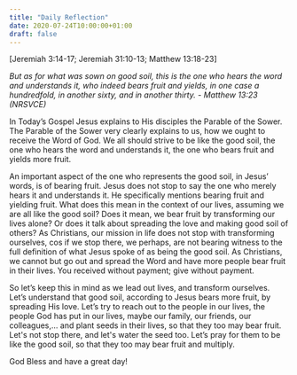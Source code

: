 ```yaml
---
title: "Daily Reflection"
date: 2020-07-24T10:00:00+01:00
draft: false
---
```


[Jeremiah 3:14-17; Jeremiah 31:10-13; Matthew 13:18-23]

_But as for what was sown on good soil, this is the one who hears the word and understands it, who indeed bears fruit and yields, in one case a hundredfold, in another sixty, and in another thirty. - Matthew 13:23 (NRSVCE)_

In Today’s Gospel Jesus explains to His disciples the Parable of the Sower. The Parable of the Sower very clearly explains to us, how we ought to receive the Word of God. We all should strive to be like the good soil, the one who hears the word and understands it, the one who bears fruit and yields more fruit.

An important aspect of the one who represents the good soil, in Jesus’ words, is of bearing fruit. Jesus does not stop to say the one who merely hears it and understands it. He specifically mentions bearing fruit and yielding fruit. What does this mean in the context of our lives, assuming we are all like the good soil? Does it mean, we bear fruit by transforming our lives alone? Or does it talk about spreading the love and making good soil of others? As Christians, our mission in life does not stop with transforming ourselves, cos if we stop there, we perhaps, are not bearing witness to the full definition of what Jesus spoke of as being the good soil. As Christians, we cannot but go out and spread the Word and have more people bear fruit in their lives. You received without payment; give without payment.

So let’s keep this in mind as we lead out lives, and transform ourselves. Let’s understand that good soil, according to Jesus bears more fruit, by spreading His love. Let’s try to reach out to the people in our lives, the people God has put in our lives, maybe our family, our friends, our colleagues,... and plant seeds in their lives, so that they too may bear fruit. Let's not stop there, and let's water the seed too. Let’s pray for them to be like the good soil, so that they too may bear fruit and multiply.

God Bless and have a great day!